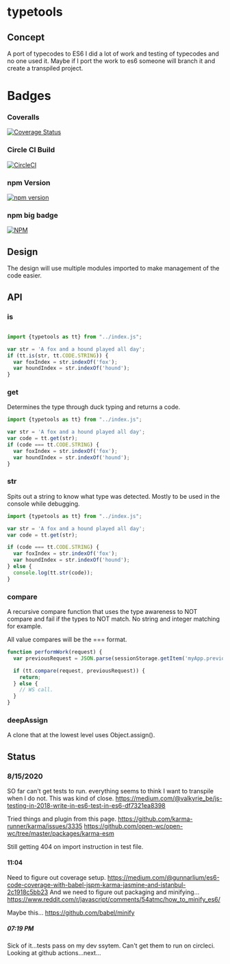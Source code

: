 # typetools

## Concept

A port of typecodes to ES6
I did a lot of work and testing of typecodes and no one used it.
Maybe if I port the work to es6 someone will branch it and create a transpiled project.


# Badges

### Coveralls

[![Coverage Status](https://coveralls.io/repos/github/cbuteau/typetools/badge.svg)](https://coveralls.io/github/cbuteau/typetools)

### Circle CI Build

[![CircleCI](https://circleci.com/gh/cbuteau/typetools.svg?style=svg)](https://circleci.com/gh/cbuteau/typetools)

### npm Version

[![npm version](http://img.shields.io/npm/v/typetools.svg?style=flat)](https://npmjs.org/package/typetools "View this project on npm")


### npm big badge

[![NPM](https://nodei.co/npm/typetools.png)](https://nodei.co/npm/typetools/)


## Design

The design will use multiple modules imported to make management of the code easier.

## API

### is

```javascript

import {typetools as tt} from "../index.js";

var str = 'A fox and a hound played all day';
if (tt.is(str, tt.CODE.STRING)) {
  var foxIndex = str.indexOf('fox');
  var houndIndex = str.indexOf('hound');
}

```

### get

Determines the type through duck typing and returns a code.

```javascript
import {typetools as tt} from "../index.js";

var str = 'A fox and a hound played all day';
var code = tt.get(str);
if (code === tt.CODE.STRING) {
  var foxIndex = str.indexOf('fox');
  var houndIndex = str.indexOf('hound');
}
```

### str

Spits out a string to know what type was detected.
Mostly to be used in the console while debugging.

```javascript
import {typetools as tt} from "../index.js";

var str = 'A fox and a hound played all day';
var code = tt.get(str);

if (code === tt.CODE.STRING) {
  var foxIndex = str.indexOf('fox');
  var houndIndex = str.indexOf('hound');
} else {
  console.log(tt.str(code));
}
```


### compare

A recursive compare function that uses the type awareness to NOT compare and fail if the types to NOT match.  No string and integer matching for example.

All value compares will be the === format.

```javascript
function performWork(request) {
  var previousRequest = JSON.parse(sessionStorage.getItem('myApp.previousRequest'));

  if (tt.compare(request, previousRequest)) {
    return;
  } else {
    // WS call.
  }
}
```

### deepAssign

A clone that at the lowest level uses Object.assign().


## Status

### 8/15/2020

SO far can't get tests to run.
everything seems to think I want to transpile when I do not.
This was kind of close.
https://medium.com/@valkyrie_be/js-testing-in-2018-write-in-es6-test-in-es6-df7321ea8398

Tried things and plugin from this page.
https://github.com/karma-runner/karma/issues/3335
https://github.com/open-wc/open-wc/tree/master/packages/karma-esm

Still getting 404 on import instruction in test file.

#### 11:04

Need to figure out coverage setup.
https://medium.com/@gunnarlium/es6-code-coverage-with-babel-jspm-karma-jasmine-and-istanbul-2c1918c5bb23
And we need to figure out packaging and minifying...
https://www.reddit.com/r/javascript/comments/54atmc/how_to_minify_es6/

Maybe this...
https://github.com/babel/minify

##### 07:19 PM

Sick of it...tests pass on my dev ssytem.
Can't get them to run on circleci.
Looking at github actions...next...
